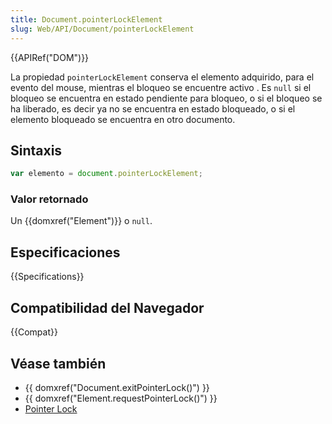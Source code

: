 ```yaml
---
title: Document.pointerLockElement
slug: Web/API/Document/pointerLockElement
---
```


{{APIRef("DOM")}}

La propiedad `pointerLockElement` conserva el elemento adquirido, para el evento del mouse, mientras el bloqueo se encuentre activo . Es `null` si el bloqueo se encuentra en estado pendiente para bloqueo, o si el bloqueo se ha liberado, es decir ya no se encuentra en estado bloqueado, o si el elemento bloqueado se encuentra en otro documento.

## Sintaxis

```js
var elemento = document.pointerLockElement;
```

### Valor retornado

Un {{domxref("Element")}} o `null`.

## Especificaciones

{{Specifications}}

## Compatibilidad del Navegador

{{Compat}}

## Véase también

- {{ domxref("Document.exitPointerLock()") }}
- {{ domxref("Element.requestPointerLock()") }}
- [Pointer Lock](/es/docs/Web/API/Pointer_Lock_API)
